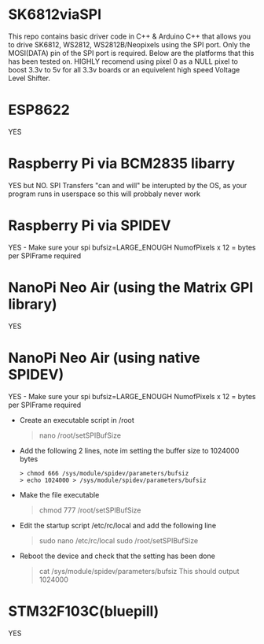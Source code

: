 # SK6812viaSPI
This repo contains basic driver code in C++ & Arduino C++ that allows you to drive SK6812, WS2812, WS2812B/Neopixels using the SPI port. Only the MOSI(DATA) pin of the SPI port is required. Below are the platforms that this has been tested on.
HIGHLY recomend using pixel 0 as a NULL pixel to boost 3.3v to 5v for all 3.3v boards or an equivelent high speed Voltage Level Shifter.

# ESP8622
YES

# Raspberry Pi via BCM2835 libarry 
YES but NO. SPI Transfers "can and will" be interupted by the OS, as your program runs in userspace so this will probbaly never work

# Raspberry Pi via SPIDEV
YES - Make sure your spi bufsiz=LARGE_ENOUGH NumofPixels x 12 = bytes per SPIFrame required

# NanoPi Neo Air (using the Matrix GPI library)
YES

# NanoPi Neo Air (using native SPIDEV)

YES - Make sure your spi bufsiz=LARGE_ENOUGH NumofPixels x 12 = bytes per SPIFrame required
* Create an executable script in /root
		
    > nano /root/setSPIBufSize
    
*	Add the following 2 lines, note im setting the buffer size to 1024000 bytes

		> chmod 666 /sys/module/spidev/parameters/bufsiz
		> echo 1024000 > /sys/module/spidev/parameters/bufsiz
* Make the file executable 
    
    > chmod 777 /root/setSPIBufSize
    
* Edit the startup script /etc/rc/local and add the following line

    > sudo nano /etc/rc/local
  	> sudo /root/setSPIBufSize

* Reboot the device and check that the setting has been done

  >cat /sys/module/spidev/parameters/bufsiz
  This should output 1024000
  
  
# STM32F103C(bluepill)
YES  
